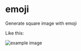 # emoji
Generate square image with emoji

Like this:

![example image](https://user-images.githubusercontent.com/5613295/49039369-9af46680-f1d0-11e8-8cbe-ae04ff4ce069.png)
